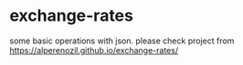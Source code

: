 # exchange-rates
some basic operations with json.
please check project from 
https://alperenozil.github.io/exchange-rates/
